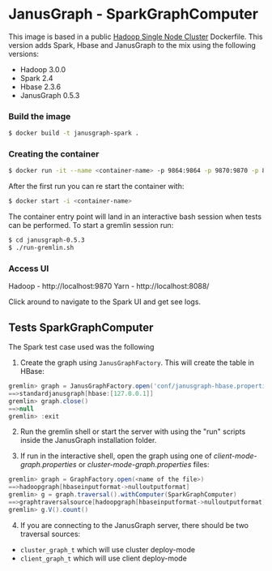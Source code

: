 # JanusGraph - SparkGraphComputer

This image is based in a public [Hadoop Single Node Cluster](https://github.com/rancavil/hadoop-single-node-cluster.git) Dockerfile. 
This version adds Spark, Hbase and JanusGraph to the mix using the following versions:
- Hadoop 3.0.0
- Spark 2.4
- Hbase 2.3.6
- JanusGraph 0.5.3

### Build the image

```sh
$ docker build -t janusgraph-spark .
```

### Creating the container

```sh
$ docker run -it --name <container-name> -p 9864:9864 -p 9870:9870 -p 8088:8088 -p 8040:8040 -p 8042:8042 --hostname <your-hostname> janusgraph-spark
```

After the first run you can re start the container with:

```sh
$ docker start -i <container-name>
```

The container entry point will land in an interactive bash session when tests can be performed. To start a gremlin session run:
```sh
$ cd janusgraph-0.5.3
$ ./run-gremlin.sh
```

### Access UI

Hadoop - http://localhost:9870
Yarn   - http://localhost:8088/

Click around to navigate to the Spark UI and get see logs.

## Tests SparkGraphComputer

The Spark test case used was the following

1. Create the graph using `JanusGraphFactory`. This will create the table in HBase:
```groovy
gremlin> graph = JanusGraphFactory.open('conf/janusgraph-hbase.properties')
==>standardjanusgraph[hbase:[127.0.0.1]]
gremlin> graph.close()
==>null
gremlin> :exit
```

2. Run the gremlin shell or start the server with using the "run" scripts inside the JanusGraph installation folder.

3. If run in the interactive shell, open the graph using one of _client-mode-graph.properties_ or _cluster-mode-graph.properties_ files:
```groovy
gremlin> graph = GraphFactory.open(<name of the file>)
==>hadoopgraph[hbaseinputformat->nulloutputformat]
gremlin> g = graph.traversal().withComputer(SparkGraphComputer)
==>graphtraversalsource[hadoopgraph[hbaseinputformat->nulloutputformat], sparkgraphcomputer]
gremlin> g.V().count()
```

4. If you are connecting to the JanusGraph server, there should be two traversal sources:
- `cluster_graph_t` which will use cluster deploy-mode
- `client_graph_t` which will use client deploy-mode
